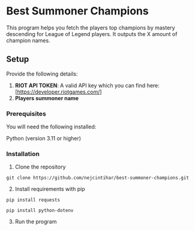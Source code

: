 # Best Summoner Champions

This program helps you fetch the players top champions by mastery descending for League of Legend players. It outputs the X amount of champion names. 

## Setup

Provide the following details:
1. **RIOT API TOKEN**: A valid API key which you can find here: [https://developer.riotgames.com/]
2. **Players summoner name**

### Prerequisites

You will need the following installed:

Python (version 3.11 or higher)

### Installation

1. Clone the repository
```
git clone https://github.com/nejcintihar/best-summoner-champions.git
```
2. Install requirements with pip
```
pip install requests
```
```
pip install python-dotenv
```
3. Run the program
